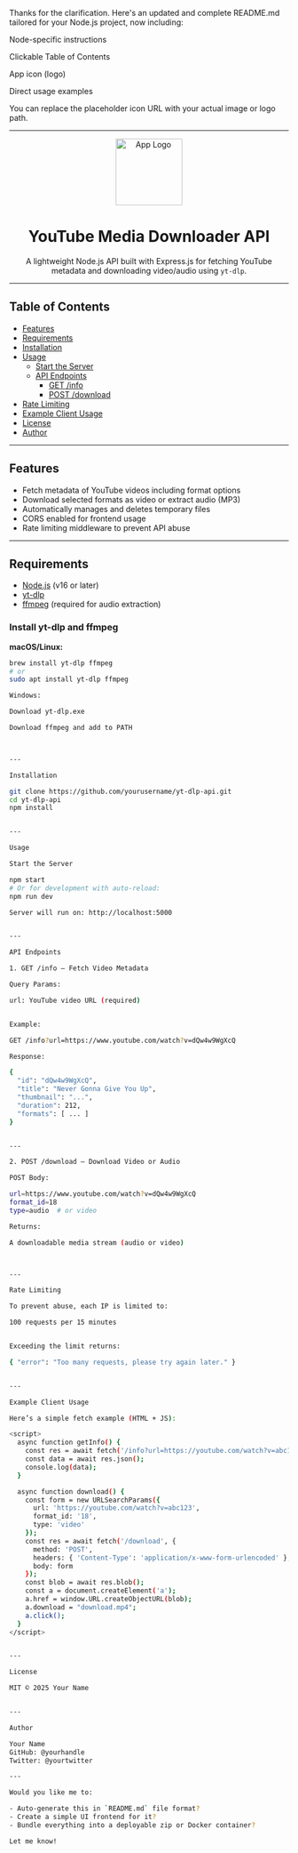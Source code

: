 Thanks for the clarification. Here's an updated and complete README.md tailored for your Node.js project, now including:

Node-specific instructions

Clickable Table of Contents

App icon (logo)

Direct usage examples


You can replace the placeholder icon URL with your actual image or logo path.


---

<p align="center">
  <img src="https://yourdomain.com/icon.png" alt="App Logo" width="120"/>
</p>

<h1 align="center">YouTube Media Downloader API</h1>

<p align="center">
  A lightweight Node.js API built with Express.js for fetching YouTube metadata and downloading video/audio using <code>yt-dlp</code>.
</p>

---

## Table of Contents

- [Features](#features)
- [Requirements](#requirements)
- [Installation](#installation)
- [Usage](#usage)
  - [Start the Server](#start-the-server)
  - [API Endpoints](#api-endpoints)
    - [GET /info](#1-get-info---fetch-video-metadata)
    - [POST /download](#2-post-download---download-video-or-audio)
- [Rate Limiting](#rate-limiting)
- [Example Client Usage](#example-client-usage)
- [License](#license)
- [Author](#author)

---

## Features

- Fetch metadata of YouTube videos including format options
- Download selected formats as video or extract audio (MP3)
- Automatically manages and deletes temporary files
- CORS enabled for frontend usage
- Rate limiting middleware to prevent API abuse

---

## Requirements

- [Node.js](https://nodejs.org/) (v16 or later)
- [yt-dlp](https://github.com/yt-dlp/yt-dlp)
- [ffmpeg](https://ffmpeg.org/) (required for audio extraction)

### Install yt-dlp and ffmpeg

**macOS/Linux:**
```bash
brew install yt-dlp ffmpeg
# or
sudo apt install yt-dlp ffmpeg

Windows:

Download yt-dlp.exe

Download ffmpeg and add to PATH



---

Installation

git clone https://github.com/yourusername/yt-dlp-api.git
cd yt-dlp-api
npm install


---

Usage

Start the Server

npm start
# Or for development with auto-reload:
npm run dev

Server will run on: http://localhost:5000


---

API Endpoints

1. GET /info – Fetch Video Metadata

Query Params:

url: YouTube video URL (required)


Example:

GET /info?url=https://www.youtube.com/watch?v=dQw4w9WgXcQ

Response:

{
  "id": "dQw4w9WgXcQ",
  "title": "Never Gonna Give You Up",
  "thumbnail": "...",
  "duration": 212,
  "formats": [ ... ]
}


---

2. POST /download – Download Video or Audio

POST Body:

url=https://www.youtube.com/watch?v=dQw4w9WgXcQ
format_id=18
type=audio  # or video

Returns:

A downloadable media stream (audio or video)



---

Rate Limiting

To prevent abuse, each IP is limited to:

100 requests per 15 minutes


Exceeding the limit returns:

{ "error": "Too many requests, please try again later." }


---

Example Client Usage

Here’s a simple fetch example (HTML + JS):

<script>
  async function getInfo() {
    const res = await fetch('/info?url=https://youtube.com/watch?v=abc123');
    const data = await res.json();
    console.log(data);
  }

  async function download() {
    const form = new URLSearchParams({
      url: 'https://youtube.com/watch?v=abc123',
      format_id: '18',
      type: 'video'
    });
    const res = await fetch('/download', {
      method: 'POST',
      headers: { 'Content-Type': 'application/x-www-form-urlencoded' },
      body: form
    });
    const blob = await res.blob();
    const a = document.createElement('a');
    a.href = window.URL.createObjectURL(blob);
    a.download = "download.mp4";
    a.click();
  }
</script>


---

License

MIT © 2025 Your Name


---

Author

Your Name
GitHub: @yourhandle
Twitter: @yourtwitter

---

Would you like me to:

- Auto-generate this in `README.md` file format?
- Create a simple UI frontend for it?
- Bundle everything into a deployable zip or Docker container?

Let me know!

